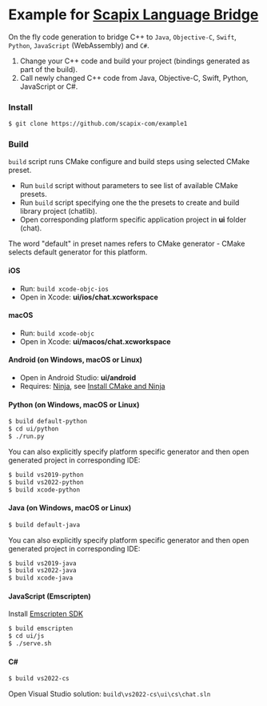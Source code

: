 # Example for [Scapix Language Bridge](https://www.scapix.com/)

On the fly code generation to bridge C++ to `Java`, `Objective-C`, `Swift`, `Python`, `JavaScript` (WebAssembly) and `C#`.

1. Change your C++ code and build your project (bindings generated as part of the build).
2. Call newly changed C++ code from Java, Objective-C, Swift, Python, JavaScript or C#.

### Install

```bash
$ git clone https://github.com/scapix-com/example1
```

### Build

`build` script runs CMake configure and build steps using selected CMake preset.

- Run `build` script without parameters to see list of available CMake presets.
- Run `build` script specifying one the the presets to create and build library project (chatlib).
- Open corresponding platform specific application project in **ui** folder (chat).

The word "default" in preset names refers to CMake generator - CMake selects default generator for this platform.

#### iOS

- Run: `build xcode-objc-ios`
- Open in Xcode: **ui/ios/chat.xcworkspace**

#### macOS

- Run: `build xcode-objc`
- Open in Xcode: **ui/macos/chat.xcworkspace**

#### Android (on Windows, macOS or Linux)

- Open in Android Studio: **ui/android**
- Requires: [Ninja](https://github.com/ninja-build/ninja/releases), see [Install CMake and Ninja](https://developer.android.com/studio/projects/install-ndk#vanilla_cmake)

#### Python (on Windows, macOS or Linux)

```bash
$ build default-python
$ cd ui/python
$ ./run.py
```

You can also explicitly specify platform specific generator and then open generated project in corresponding IDE:

```bash
$ build vs2019-python
$ build vs2022-python
$ build xcode-python
```

#### Java (on Windows, macOS or Linux)

```bash
$ build default-java
```

You can also explicitly specify platform specific generator and then open generated project in corresponding IDE:

```bash
$ build vs2019-java
$ build vs2022-java
$ build xcode-java
```

#### JavaScript (Emscripten)

Install [Emscripten SDK](https://emscripten.org/docs/getting_started/downloads.html)

```bash
$ build emscripten
$ cd ui/js
$ ./serve.sh
```

#### C#

```bash
$ build vs2022-cs
```

Open Visual Studio solution: `build\vs2022-cs\ui\cs\chat.sln`
